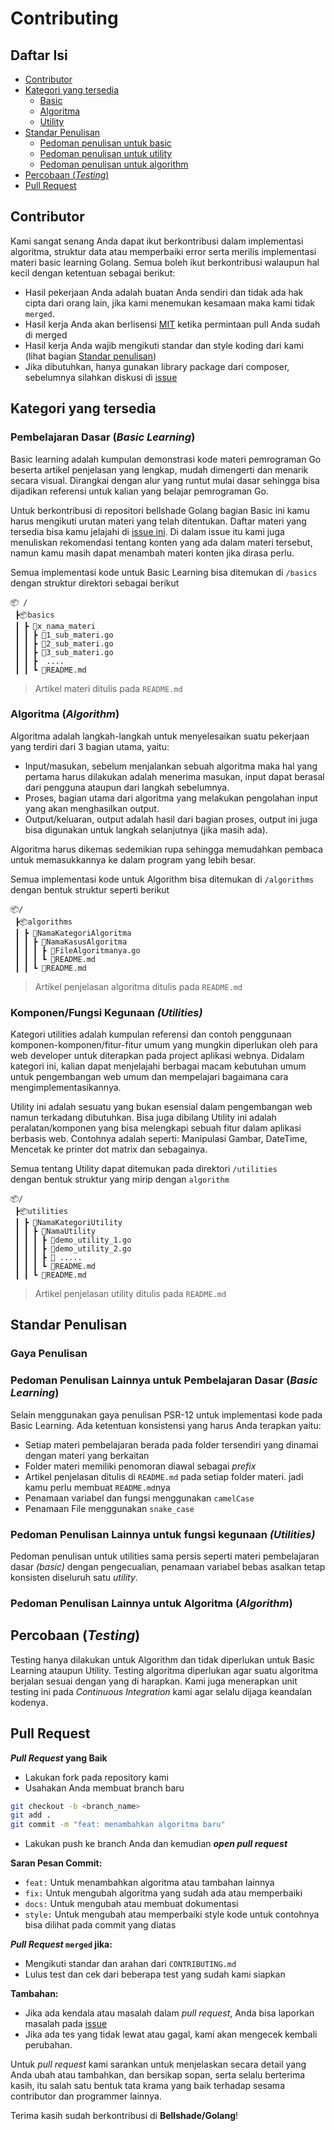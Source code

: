 # Contributing

## Daftar Isi

- [Contributor](#contributor)
- [Kategori yang tersedia](#kategori-yang-tersedia)
  - [Basic](#pembelajaran-dasar-basic-learning)
  - [Algoritma](#algoritma-algorithm)
  - [Utility](#komponenfungsi-kegunaan-utilities)
- [Standar Penulisan](#standar-penulisan)
  - [Pedoman penulisan untuk basic](#pedoman-penulisan-lainnya-untuk-pembelajaran-dasar-basic-learning)
  - [Pedoman penulisan untuk utility](#pedoman-penulisan-lainnya-untuk-fungsi-kegunaan-utilities)
  - [Pedoman penulisan untuk algorithm](#pedoman-penulisan-lainnya-untuk-algoritma-algorithm)
- [Percobaan (_Testing_)](#percobaan-testing)
- [Pull Request](#pull-request)

## Contributor

Kami sangat senang Anda dapat ikut berkontribusi dalam implementasi algoritma, struktur data atau memperbaiki error serta merilis implementasi materi basic learning Golang. Semua boleh ikut berkontribusi walaupun hal kecil dengan ketentuan sebagai berikut:

- Hasil pekerjaan Anda adalah buatan Anda sendiri dan tidak ada hak cipta dari orang lain, jika kami menemukan kesamaan maka kami tidak `merged`.
- Hasil kerja Anda akan berlisensi [MIT](LICENSE) ketika permintaan pull Anda sudah di merged
- Hasil kerja Anda wajib mengikuti standar dan style koding dari kami (lihat bagian [Standar penulisan](#standar-penulisan))
- Jika dibutuhkan, hanya gunakan library package dari composer, sebelumnya silahkan diskusi di [issue](https://github.com/bellshade/Golang/issues)

## Kategori yang tersedia

### Pembelajaran Dasar (_Basic Learning_)

Basic learning adalah kumpulan demonstrasi kode materi pemrograman Go beserta artikel penjelasan yang lengkap, mudah dimengerti dan menarik secara visual. Dirangkai dengan alur yang runtut mulai dasar sehingga bisa dijadikan referensi untuk kalian yang belajar pemrograman Go.

Untuk berkontribusi di repositori bellshade Golang bagian Basic ini kamu harus mengikuti urutan materi yang telah ditentukan. Daftar materi yang tersedia bisa kamu jelajahi di [issue ini](https://github.com/bellshade/Golang/issues/4). Di dalam issue itu kami juga menuliskan rekomendasi tentang konten yang ada dalam materi tersebut, namun kamu masih dapat menambah materi konten jika dirasa perlu.

Semua implementasi kode untuk Basic Learning bisa ditemukan di `/basics` <br/>
dengan struktur direktori sebagai berikut <br/>

```
📦 /
 ┣📦basics
 ┃ ┣ 📂x_nama_materi
 ┃ ┃ ┣ 📜1_sub_materi.go
 ┃ ┃ ┣ 📜2_sub_materi.go
 ┃ ┃ ┣ 📜3_sub_materi.go
 ┃ ┃ ┣  ....
 ┃ ┃ ┗ 📜README.md
```

> Artikel materi ditulis pada `README.md` <br/>

### Algoritma (_Algorithm_)

Algoritma adalah langkah-langkah untuk menyelesaikan suatu pekerjaan yang terdiri dari 3 bagian utama, yaitu:

- Input/masukan, sebelum menjalankan sebuah algoritma maka hal yang pertama harus dilakukan adalah menerima masukan, input dapat berasal dari pengguna ataupun dari langkah sebelumnya.
- Proses, bagian utama dari algoritma yang melakukan pengolahan input yang akan menghasilkan output.
- Output/keluaran, output adalah hasil dari bagian proses, output ini juga bisa digunakan untuk langkah selanjutnya (jika masih ada).

Algoritma harus dikemas sedemikian rupa sehingga memudahkan pembaca untuk memasukkannya ke dalam program yang lebih besar.

Semua implementasi kode untuk Algorithm bisa ditemukan di `/algorithms` dengan bentuk struktur seperti berikut

```
📦/
 ┣📦algorithms
 ┃ ┣ 📂NamaKategoriAlgoritma
 ┃ ┃ ┣ 📂NamaKasusAlgoritma
 ┃ ┃ ┃ ┣ 📜FileAlgoritmanya.go
 ┃ ┃ ┃ ┗ 📜README.md
 ┃ ┃ ┗ 📜README.md
```

> Artikel penjelasan algoritma ditulis pada `README.md` <br/>

### Komponen/Fungsi Kegunaan _(Utilities)_

Kategori utilities adalah kumpulan referensi dan contoh penggunaan komponen-komponen/fitur-fitur umum yang mungkin diperlukan oleh para web developer untuk diterapkan pada project aplikasi webnya. Didalam kategori ini, kalian dapat menjelajahi berbagai macam kebutuhan umum untuk pengembangan web umum dan mempelajari bagaimana cara mengimplementasikannya.

Utility ini adalah sesuatu yang bukan esensial dalam pengembangan web namun terkadang dibutuhkan. Bisa juga dibilang Utility ini adalah peralatan/komponen yang bisa melengkapi sebuah fitur dalam aplikasi berbasis web. Contohnya adalah seperti: Manipulasi Gambar, DateTime, Mencetak ke printer dot matrix dan sebagainya.

Semua tentang Utility dapat ditemukan pada direktori `/utilities`<br/>
dengan bentuk struktur yang mirip dengan `algorithm`

```
📦/
 ┣📦utilities
 ┃ ┣ 📂NamaKategoriUtility
 ┃ ┃ ┣ 📂NamaUtility
 ┃ ┃ ┃ ┣ 📜demo_utility_1.go
 ┃ ┃ ┃ ┣ 📜demo_utility_2.go
 ┃ ┃ ┃ ┣ 📜 .....
 ┃ ┃ ┃ ┗ 📜README.md
 ┃ ┃ ┗ 📜README.md
```

> Artikel penjelasan utility ditulis pada `README.md` <br/>

## Standar Penulisan

### Gaya Penulisan

### Pedoman Penulisan Lainnya untuk Pembelajaran Dasar (_Basic Learning_)

Selain menggunakan gaya penulisan PSR-12 untuk implementasi kode pada Basic Learning. Ada ketentuan konsistensi yang harus Anda terapkan yaitu:

- Setiap materi pembelajaran berada pada folder tersendiri yang dinamai dengan materi yang berkaitan
- Folder materi memiliki penomoran diawal sebagai _prefix_
- Artikel penjelasan ditulis di `README.md` pada setiap folder materi. jadi kamu perlu membuat `README.md`nya
- Penamaan variabel dan fungsi menggunakan `camelCase`
- Penamaan File menggunakan `snake_case`

### Pedoman Penulisan Lainnya untuk fungsi kegunaan _(Utilities)_

Pedoman penulisan untuk utilities sama persis seperti materi pembelajaran dasar _(basic)_ dengan pengecualian, penamaan variabel bebas asalkan tetap konsisten diseluruh satu _utility_.

### Pedoman Penulisan Lainnya untuk Algoritma (_Algorithm_)

## Percobaan (_Testing_)

Testing hanya dilakukan untuk Algorithm dan tidak diperlukan untuk Basic Learning ataupun Utility. Testing algoritma diperlukan agar suatu algoritma berjalan sesuai dengan yang di harapkan. Kami juga menerapkan unit testing ini pada _Continuous Integration_ kami agar selalu dijaga keandalan kodenya.

## Pull Request

**_Pull Request_ yang Baik**

- Lakukan fork pada repository kami
- Usahakan Anda membuat branch baru

```bash
git checkout -b <branch_name>
git add .
git commit -m "feat: menambahkan algoritma baru"
```

- Lakukan push ke branch Anda dan kemudian **_open pull request_**

**Saran Pesan Commit:**

- `feat:` Untuk menambahkan algoritma atau tambahan lainnya
- `fix:` Untuk mengubah algoritma yang sudah ada atau memperbaiki
- `docs:` Untuk mengubah atau membuat dokumentasi
- `style:` Untuk mengubah atau memperbaiki style kode untuk contohnya bisa dilihat pada commit yang diatas

**_Pull Request_ `merged` jika:**

- Mengikuti standar dan arahan dari `CONTRIBUTING.md`
- Lulus test dan cek dari beberapa test yang sudah kami siapkan

**Tambahan:**

- Jika ada kendala atau masalah dalam _pull request_, Anda bisa laporkan masalah pada [issue](https://github.com/bellshade/Golang/issues)
- Jika ada tes yang tidak lewat atau gagal, kami akan mengecek kembali perubahan.

Untuk _pull request_ kami sarankan untuk menjelaskan secara detail yang Anda ubah atau tambahkan, dan bersikap sopan, serta selalu berterima kasih, itu salah satu bentuk tata krama yang baik terhadap sesama contributor dan programmer lainnya.

Terima kasih sudah berkontribusi di **Bellshade/Golang**!
